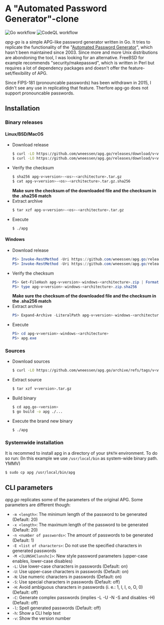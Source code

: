 # A "Automated Password Generator"-clone
![Go workflow](https://github.com/wneessen/apg-go/actions/workflows/go.yml/badge.svg)
![CodeQL workflow](https://github.com/wneessen/apg-go/actions/workflows/codeql-analysis.yml/badge.svg)

_apg-go_ is a simple APG-like password generator written in Go. It tries to replicate the
functionality of the
"[Automated Password Generator](https://web.archive.org/web/20130313042424/http://www.adel.nursat.kz:80/apg)",
which hasn't been maintained since 2003. Since more and more Unix distributions are abondoning the tool, I was
looking for an alternative. FreeBSD for example recommends "security/makepasswd", which is written in Perl
but requires a lot of dependency packages and doesn't offer the feature-set/flexibility of APG.

Since FIPS-181 (pronouncable passwords) has been withdrawn in 2015, I didn't see any use in replicating that
feature. Therfore apg-go does not support pronouncable passwords.

## Installation
### Binary releases
#### Linux/BSD/MacOS
* Download release
  ```sh
  $ curl -LO https://github.com/wneessen/apg.go/releases/download/v<version>/apg-v<version>-<os>-<architecture>.tar.gz
  $ curl -LO https://github.com/wneessen/apg.go/releases/download/v<version>/apg-v<version>-<os>-<architecture>.tar.gz.sha256
  ```
* Verify the checksum
  ```sh
  $ sha256 apg-v<version>-<os>-<architecture>.tar.gz 
  $ cat apg-v<version>-<os>-<architecture>.tar.gz.sha256
  ```
  **Make sure the checksum of the downloaded file and the checksum in the .sha256 match**
* Extract archive
  ```sh
  $ tar xzf apg-v<version>-<os>-<architecture>.tar.gz
  ```
* Execute
  ```sh
  $ ./apg
  ```
#### Windows
* Download release
  ```PowerShell
  PS> Invoke-RestMethod -Uri https://github.com/wneessen/apg.go/releases/download/v<version>/apg-v<version>-windows-<architecture>.zip -OutFile apg-v<version>-windows-<architecure>.zip
  PS> Invoke-RestMethod -Uri https://github.com/wneessen/apg.go/releases/download/v<version>/apg-v<version>-windows-<architecture>.zip.sha256 -OutFile apg-v<version>-windows-<architecure>.zip.sha256
  ```
* Verify the checksum
  ```PowerShell
  PS> Get-FileHash apg-v<version>-windows-<architecture>.zip | Format-List
  PS> type apg-v<version>-windows-<architecture>.zip.sha256
  ```
  **Make sure the checksum of the downloaded file and the checksum in the .sha256 match**
* Extract archive
  ```PowerShell
  PS> Expand-Archive -LiteralPath apg-v<version>-windows-<architecture>
  ```
* Execute
  ```PowerShell
  PS> cd apg-v<version>-windows-<architecture> 
  PS> apg.exe
  ```

### Sources
* Download sources
  ```sh
  $ curl -LO https://github.com/wneessen/apg.go/archive/refs/tags/v<version>.tar.gz
  ```
* Extract source
  ```sh
  $ tar xzf v<version>.tar.gz
  ```
* Build binary
  ```sh
  $ cd apg.go-<version>
  $ go build -o apg ./...
  ```
* Execute the brand new binary
  ```sh
  $ ./apg
  ```

### Systemwide installation
It is recommed to install apg in a directory of your ```$PATH``` environment. To do so run:
(In this example we use ```/usr/local/bin``` as system-wide binary path. YMMV)
```sh
$ sudo cp apg /usr/local/bin/apg
```

## CLI parameters
_apg.go_ replicates some of the parameters of the original APG. Some parameters are different though:

- ```-m <length>```: The minimum length of the password to be generated (Default: 20)
- ```-x <length>```: The maximum length of the password to be generated (Default: 20)
- ```-n <number of passwords>```: The amount of passwords to be generated (Default: 1)
- ```-E <list of characters>```: Do not use the specified characters in generated passwords
- ```-M <[LUNSHClunshc]>```: New style password parameters (upper-case enables, lower-case disables)
- ```-L```: Use lower-case characters in passwords (Default: on)
- ```-U```: Use upper-case characters in passwords (Default: on)
- ```-N```: Use numeric characters in passwords (Default: on)
- ```-S```: Use special characters in passwords (Default: off)
- ```-H```: Avoid ambiguous characters in passwords (i. e.: 1, l, I, o, O, 0) (Default: off)
- ```-C```: Generate complex passwords (implies -L -U -N -S and disables -H) (Default: off)
- ```-l```: Spell generated passwords (Default: off)
- ```-h```: Show a CLI help text
- ```-v```: Show the version number
